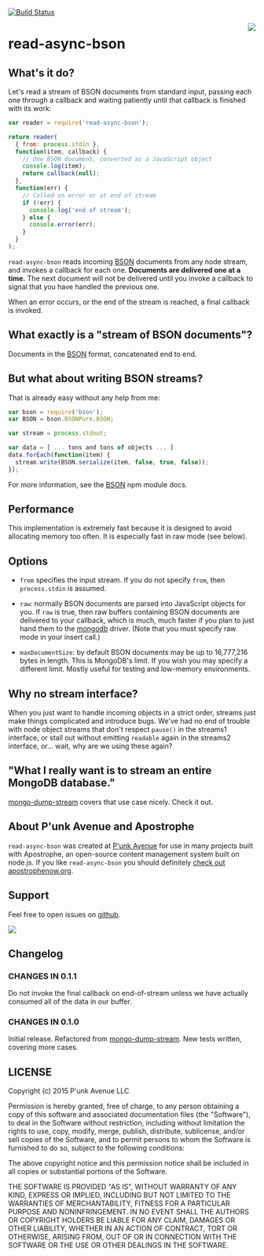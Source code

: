 [![Build Status](https://travis-ci.org/punkave/read-async-bson.svg?branch=master)](https://travis-ci.org/punkave/read-async-bson)

<a href="http://apostrophenow.org/"><img src="https://raw.githubusercontent.com/punkave/read-async-bson/master/logos/logo-box-madefor.png" align="right" /></a>

# read-async-bson

## What's it do?

Let's read a stream of BSON documents from standard input, passing each one through a callback and waiting patiently until that callback is finished with its work:

```javascript
var reader = require('read-async-bson');

return reader(
  { from: process.stdin },
  function(item, callback) {
    // One BSON document, converted as a JavaScript object
    console.log(item);
    return callback(null);
  },
  function(err) {
    // Called on error or at end of stream
    if (!err) {
      console.log('end of stream');
    } else {
      console.error(err);
    }
  }
);
```

`read-async-bson` reads incoming [BSON](http://bsonspec.org/spec.html) documents from any node stream, and invokes a callback for each one. **Documents are delivered one at a time.** The next document will not be delivered until you invoke a callback to signal that you have handled the previous one.

When an error occurs, or the end of the stream is reached, a final callback is invoked.

## What exactly is a "stream of BSON documents"?

Documents in the [BSON](http://bsonspec.org/spec.html) format, concatenated end to end.

## But what about writing BSON streams?

That is already easy without any help from me:

```javascript
var bson = require('bson');
var BSON = bson.BSONPure.BSON;

var stream = process.stdout;

var data = [ ... tons and tons of objects ... ]
data.forEach(function(item) {
  stream.write(BSON.serialize(item, false, true, false));
});
```

For more information, see the [BSON](https://www.npmjs.com/package/bson) npm module docs.

## Performance

This implementation is extremely fast because it is designed to avoid allocating memory too often. It is especially fast in raw mode (see below).

## Options

* `from` specifies the input stream. If you do not specify `from`, then `process.stdin` is assumed.

* `raw`: normally BSON documents are parsed into JavaScript objects for you. If `raw` is true, then raw buffers containing BSON documents are delivered to your callback, which is much, much faster if you plan to just hand them to the [mongodb](https://www.npmjs.com/package/mongodb) driver. (Note that you must specify raw mode in your insert call.)

* `maxDocumentSize`: by default BSON documents may be up to 16,777,216 bytes in length. This is MongoDB's limit. If you wish you may specify a different limit. Mostly useful for testing and low-memory environments.

## Why no stream interface?

When you just want to handle incoming objects in a strict order, streams just make things complicated and introduce bugs. We've had no end of trouble with node object streams that don't respect `pause()` in the streams1 interface, or stall out without emitting `readable` again in the streams2 interface, or... wait, why are we using these again?

## "What I really want is to stream an entire MongoDB database."

[mongo-dump-stream](http://npmjs.org/packages/mongo-dump-stream) covers that use case nicely. Check it out.

## About P'unk Avenue and Apostrophe

`read-async-bson` was created at [P'unk Avenue](http://punkave.com) for use in many projects built with Apostrophe, an open-source content management system built on node.js. If you like `read-async-bson` you should definitely [check out apostrophenow.org](http://apostrophenow.org).

## Support

Feel free to open issues on [github](http://github.com/punkave/read-async-bson).

<a href="http://punkave.com/"><img src="https://raw.githubusercontent.com/punkave/read-async-bson/master/logos/logo-box-builtby.png" /></a>

## Changelog

### CHANGES IN 0.1.1

Do not invoke the final callback on end-of-stream unless we have actually consumed all of the data in our buffer.

### CHANGES IN 0.1.0

Initial release. Refactored from [mongo-dump-stream](http://npmjs.org/packages/mongo-dump-stream). New tests written, covering more cases.

## LICENSE

Copyright (c) 2015 P'unk Avenue LLC

Permission is hereby granted, free of charge, to any person obtaining a copy of this software and associated documentation files (the "Software"), to deal in the Software without restriction, including without limitation the rights to use, copy, modify, merge, publish, distribute, sublicense, and/or sell copies of the Software, and to permit persons to whom the Software is furnished to do so, subject to the following conditions:

The above copyright notice and this permission notice shall be included in all copies or substantial portions of the Software.

THE SOFTWARE IS PROVIDED "AS IS", WITHOUT WARRANTY OF ANY KIND, EXPRESS OR IMPLIED, INCLUDING BUT NOT LIMITED TO THE WARRANTIES OF MERCHANTABILITY, FITNESS FOR A PARTICULAR PURPOSE AND NONINFRINGEMENT. IN NO EVENT SHALL THE AUTHORS OR COPYRIGHT HOLDERS BE LIABLE FOR ANY CLAIM, DAMAGES OR OTHER LIABILITY, WHETHER IN AN ACTION OF CONTRACT, TORT OR OTHERWISE, ARISING FROM, OUT OF OR IN CONNECTION WITH THE SOFTWARE OR THE USE OR OTHER DEALINGS IN THE SOFTWARE.
